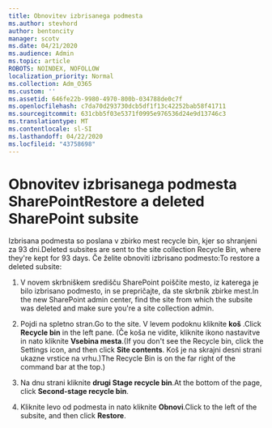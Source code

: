 ```yaml
---
title: Obnovitev izbrisanega podmesta
ms.author: stevhord
author: bentoncity
manager: scotv
ms.date: 04/21/2020
ms.audience: Admin
ms.topic: article
ROBOTS: NOINDEX, NOFOLLOW
localization_priority: Normal
ms.collection: Adm_O365
ms.custom: ''
ms.assetid: 646fe22b-9980-4970-800b-034788de0c7f
ms.openlocfilehash: c7da70d293730dcb5df1f13c42252bab58f41711
ms.sourcegitcommit: 631cbb5f03e5371f0995e976536d24e9d13746c3
ms.translationtype: MT
ms.contentlocale: sl-SI
ms.lasthandoff: 04/22/2020
ms.locfileid: "43758698"
---
```

# <a name="restore-a-deleted-sharepoint-subsite"></a><span data-ttu-id="59087-102">Obnovitev izbrisanega podmesta SharePoint</span><span class="sxs-lookup"><span data-stu-id="59087-102">Restore a deleted SharePoint subsite</span></span>

<span data-ttu-id="59087-103">Izbrisana podmesta so poslana v zbirko mest recycle bin, kjer so shranjeni za 93 dni.</span><span class="sxs-lookup"><span data-stu-id="59087-103">Deleted subsites are sent to the site collection Recycle Bin, where they're kept for 93 days.</span></span> <span data-ttu-id="59087-104">Če želite obnoviti izbrisano podmesto:</span><span class="sxs-lookup"><span data-stu-id="59087-104">To restore a deleted subsite:</span></span>
  
1. <span data-ttu-id="59087-105">V novem skrbniškem središču SharePoint poiščite mesto, iz katerega je bilo izbrisano podmesto, in se prepričajte, da ste skrbnik zbirke mest.</span><span class="sxs-lookup"><span data-stu-id="59087-105">In the new SharePoint admin center, find the site from which the subsite was deleted and make sure you're a site collection admin.</span></span> 
    
2. <span data-ttu-id="59087-106">Pojdi na spletno stran.</span><span class="sxs-lookup"><span data-stu-id="59087-106">Go to the site.</span></span> <span data-ttu-id="59087-107">V levem podoknu kliknite **koš** .</span><span class="sxs-lookup"><span data-stu-id="59087-107">Click **Recycle bin** in the left pane.</span></span> <span data-ttu-id="59087-108">(Če koša ne vidite, kliknite ikono nastavitve in nato kliknite **Vsebina mesta**.</span><span class="sxs-lookup"><span data-stu-id="59087-108">(If you don't see the Recycle bin, click the Settings icon, and then click **Site contents**.</span></span> <span data-ttu-id="59087-109">Koš je na skrajni desni strani ukazne vrstice na vrhu.)</span><span class="sxs-lookup"><span data-stu-id="59087-109">The Recycle Bin is on the far right of the command bar at the top.)</span></span>
    
3. <span data-ttu-id="59087-110">Na dnu strani kliknite **drugi Stage recycle bin**.</span><span class="sxs-lookup"><span data-stu-id="59087-110">At the bottom of the page, click **Second-stage recycle bin**.</span></span>
    
4. <span data-ttu-id="59087-111">Kliknite levo od podmesta in nato kliknite **Obnovi**.</span><span class="sxs-lookup"><span data-stu-id="59087-111">Click to the left of the subsite, and then click **Restore**.</span></span>
    

